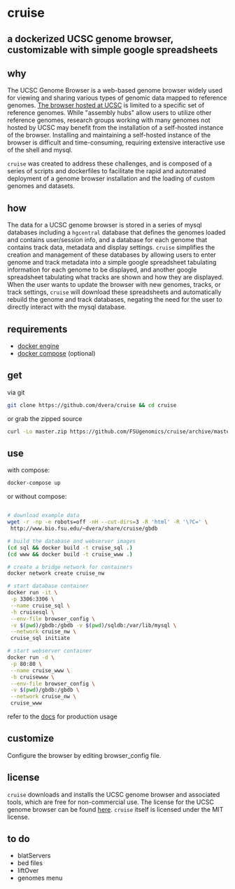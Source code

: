 # cruise

## a dockerized UCSC genome browser, customizable with simple google spreadsheets

## why

The UCSC Genome Browser is a web-based genome browser widely used for viewing and sharing various types of genomic data mapped to reference genomes. [The browser hosted at UCSC](https://genome.ucsc.edu) is limited to a specific set of reference genomes. While "assembly hubs" allow users to utilize other reference genomes, research groups working with many genomes not hosted by UCSC may benefit from the installation of a self-hosted instance of the browser. Installing and maintaining a self-hosted instance of the browser is difficult and time-consuming, requiring extensive interactive use of the shell and mysql.

`cruise` was created to address these challenges, and is composed of a series of scripts and dockerfiles to facilitate the rapid and automated deployment of a genome browser installation and the loading of custom genomes and datasets.

## how

The data for a UCSC genome browser is stored in a series of mysql databases including a `hgcentral` database that defines the genomes loaded and contains user/session info, and a database for each genome that contains track data, metadata and display settings. `cruise` simplifies the creation and management of these databases by allowing users to enter genome and track metadata into a simple google spreadsheet tabulating information for each genome to be displayed, and another google spreadsheet tabulating what tracks are shown and how they are displayed. When the user wants to update the browser with new genomes, tracks, or track settings, `cruise` will download these spreadsheets and automatically rebuild the genome and track databases, negating the need for the user to directly interact with the mysql database.

## requirements

- [docker engine](https://www.docker.com/)
- [docker compose](https://www.docker.com/products/docker-compose) (optional)

## get

via git

```bash
git clone https://github.com/dvera/cruise && cd cruise
```

or grab the zipped source

```bash
curl -Lo master.zip https://github.com/FSUgenomics/cruise/archive/master.zip && unzip master.zip && rm -f master.zip && mv cruise-master cruise
```

## use

with compose:

```bash
docker-compose up
```

or without compose:

```bash

# download example data
wget -r -np -e robots=off -nH --cut-dirs=3 -R 'html' -R '\?C=' \
 http://www.bio.fsu.edu/~dvera/share/cruise/gbdb

# build the database and webserver images
(cd sql && docker build -t cruise_sql .)
(cd www && docker build -t cruise_www .)

# create a bridge network for containers
docker network create cruise_nw

# start database container
docker run -it \
 -p 3306:3306 \
 --name cruise_sql \
 -h cruisesql \
 --env-file browser_config \
 -v $(pwd)/gbdb:/gbdb -v $(pwd)/sqldb:/var/lib/mysql \
 --network cruise_nw \
 cruise_sql initiate

# start webserver container
docker run -d \
 -p 80:80 \
 --name cruise_www \
 -h cruisewww \
 --env-file browser_config \
 -v $(pwd)/gbdb:/gbdb \
 --network cruise_nw \
 cruise_www
```

refer to the [docs](http://dvera.github.io/cruise) for production usage

## customize

Configure the browser by editing browser_config file.

## license

`cruise` downloads and installs the UCSC genome browser and associated tools, which are free for non-commercial use. The license for the UCSC genome browser can be found [here](https://genome-store.ucsc.edu/). `cruise` itself is licensed under the MIT license.

## to do

- blatServers
- bed files
- liftOver
- genomes menu
